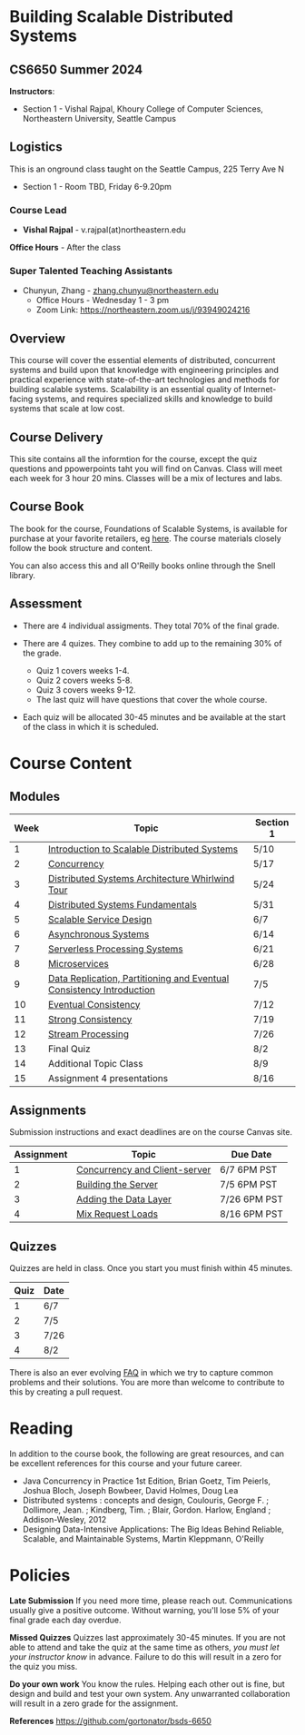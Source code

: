 # Building Scalable Distributed Systems

## CS6650 Summer 2024

**Instructors**: 

* Section 1 - Vishal Rajpal, Khoury College of Computer Sciences, Northeastern University, Seattle Campus

## Logistics

This is an onground class taught on the Seattle Campus, 225 Terry Ave N

* Section 1 - Room TBD, Friday 6-9.20pm

### Course Lead

* **Vishal Rajpal** - v.rajpal(at)northeastern.edu

**Office Hours** - After the class

### Super Talented Teaching Assistants

* Chunyun, Zhang - zhang.chunyu@northeastern.edu
  * Office Hours - Wednesday 1 - 3 pm
  * Zoom Link: https://northeastern.zoom.us/j/93949024216

## Overview

This course will cover the essential elements of distributed, concurrent systems and build upon that knowledge with engineering principles and practical experience with state-of-the-art technologies and methods for building scalable systems. Scalability is an essential quality of Internet-facing systems, and requires specialized skills and knowledge to build systems that scale at low cost. 

## Course Delivery

This site contains all the informtion for the course, except the quiz questions and ppowerpoints taht you will find on Canvas.
Class will meet each week for 3 hour 20 mins. Classes will be a mix of lectures and labs.

## Course Book

The book for the course, Foundations of Scalable Systems, is available for purchase at your favorite retailers, eg [here](https://www.amazon.com/Foundations-Scalable-Systems-Distributed-Architectures/dp/1098106067/ref=asc_df_1098106067/?tag=hyprod-20&linkCode=df0&hvadid=564700895175&hvpos=&hvnetw=g&hvrand=11230893476443846738&hvpone=&hvptwo=&hvqmt=&hvdev=c&hvdvcmdl=&hvlocint=&hvlocphy=9033322&hvtargid=pla-1643586021023&psc=1). The course materials closely follow the book structure and content.

You can also access this and all O'Reilly books online through the Snell library. 

## Assessment

* There are 4 individual assigments. They total 70% of the final grade.

* There are 4 quizes.  They combine to add up to the remaining 30% of the grade. 
  
  * Quiz  1 covers weeks 1-4. 
  * Quiz 2 covers weeks 5-8. 
  * Quiz 3 covers weeks 9-12.
  * The last quiz will have questions that cover the whole course. 

* Each quiz will be allocated 30-45 minutes and be available at the start of the class in which it is scheduled.

# Course Content

## Modules
| Week | Topic                                                                                                                | Section 1 |
| ---- | -------------------------------------------------------------------------------------------------------------------- | --------- |
| 1    | [Introduction to Scalable Distributed Systems](https://github.khoury.northeastern.edu/vishalrajpal/cs6650/Week-1)                        | 5/10      |
| 2    | [Concurrency](https://github.khoury.northeastern.edu/vishalrajpal/cs6650/Week-2)                                                          | 5/17      |
| 3    | [Distributed Systems Architecture Whirlwind Tour](https://github.khoury.northeastern.edu/vishalrajpal/cs6650/Week-3)                      | 5/24      |
| 4    | [Distributed Systems Fundamentals](https://github.khoury.northeastern.edu/vishalrajpal/cs6650/Week-4)                                     | 5/31      |
| 5    | [Scalable Service Design](https://github.khoury.northeastern.edu/vishalrajpal/cs6650/Week-5)                                              | 6/7     |
| 6    | [Asynchronous Systems](https://github.khoury.northeastern.edu/vishalrajpal/cs6650/Week-6)                                                 | 6/14     |
| 7    | [Serverless Processing Systems](https://github.khoury.northeastern.edu/vishalrajpal/cs6650/Week-7)                                        | 6/21     |
| 8    | [Microservices](https://github.khoury.northeastern.edu/vishalrajpal/cs6650/Week-8)                                                        | 6/28     |
| 9    | [Data Replication, Partitioning and Eventual Consistency Introduction](https://github.khoury.northeastern.edu/vishalrajpal/cs6650/Week-9) | 7/5      |
| 10   | [Eventual Consistency](https://github.khoury.northeastern.edu/vishalrajpal/cs6650/Week-10)                                                | 7/12     |
| 11   | [Strong Consistency](https://github.khoury.northeastern.edu/vishalrajpal/cs6650/Week-11)                                                  | 7/19     |
| 12   | [Stream Processing](https://github.khoury.northeastern.edu/vishalrajpal/cs6650/Week-12)                       | 7/26     |
| 13   | Final Quiz                                                                                                           | 8/2      |
| 14   | Additional Topic Class                                                                                         | 8/9     |
| 15   | Assignment 4 presentations                                                                                          | 8/16     |

## Assignments

Submission instructions and exact deadlines are on the course Canvas site. 

| Assignment | Topic                                                                                                 | Due Date |
| ---------- | ----------------------------------------------------------------------------------------------------- | -------- |
| 1          | [Concurrency and Client-server](https://github.khoury.northeastern.edu/vishalrajpal/cs6650/blob/main/assignments/Assignment-1.md) | 6/7 6PM PST    |
| 2          | [Building the Server](https://github.khoury.northeastern.edu/vishalrajpal/cs6650/blob/main/assignments/Assignment-2.md)               | 7/5 6PM PST    |
| 3          | [Adding the Data Layer](https://github.khoury.northeastern.edu/vishalrajpal/cs6650/blob/main/assignments/Assignment-3.md)                 | 7/26 6PM PST    |
| 4          | [Mix Request Loads](https://github.khoury.northeastern.edu/vishalrajpal/cs6650/blob/main/assignments/Assignment-4.md)             | 8/16 6PM PST   |


## Quizzes

Quizzes are held in class. Once you start you must finish within 45 minutes. 

| Quiz | Date |
| ---- | ---------------- |
| 1    | 6/7              |
| 2    | 7/5             |
| 3    | 7/26              |
| 4    | 8/2             |

There is also an ever evolving [FAQ](https://gortonator.github.io/bsds-6650/FAQ) in which we try to capture common problems and their solutions. 
You are more than welcome to contribute to this by creating a pull request.

# Reading

In addition to the course book,  the following are great resources, and can be excellent references for this course and your future career.

* Java Concurrency in Practice 1st Edition, Brian Goetz, Tim Peierls, Joshua Bloch, Joseph Bowbeer, David Holmes, Doug Lea
* Distributed systems : concepts and design, Coulouris, George F. ; Dollimore, Jean. ; Kindberg, Tim. ; Blair, Gordon. Harlow, England ; Addison-Wesley, 2012
* Designing Data-Intensive Applications: The Big Ideas Behind Reliable, Scalable, and Maintainable Systems, Martin Kleppmann, O'Reilly

# Policies

**Late Submission**
If you need more time, please reach out. Communications usually give a positive outcome.
Without warning, you'll lose 5% of your final grade each day overdue. 

**Missed Quizzes**
Quizzes last approximately 30-45 minutes. If you are not able to attend and take the quiz at the same time as others, _you must let your instructor know_ in advance. Failure to do this will result in a zero for the quiz you miss. 

**Do your own work**
You know the rules. Helping each other out is fine, but design and build and test your own system. Any unwarranted collaboration will result in a zero grade for the assignment. 

**References**
https://github.com/gortonator/bsds-6650
